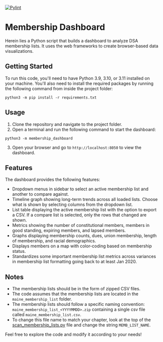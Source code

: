 [![Pylint](https://github.com/MaineDSA/MembershipDashboard/actions/workflows/pylint.yml/badge.svg?branch=main)](https://github.com/MaineDSA/MembershipDashboard/actions/workflows/pylint.yml)

# Membership Dashboard

Herein lies a Python script that builds a dashboard to analyze DSA membership lists.
It uses the web frameworks to create browser-based data visualizations.

## Getting Started

To run this code, you'll need to have Python 3.9, 3.10, or 3.11 installed on your machine. You'll also need to install the required packages by running the following command from inside the project folder:

```shell
python3 -m pip install -r requirements.txt
```

## Usage

1. Clone the repository and navigate to the project folder.
2. Open a terminal and run the following command to start the dashboard:

```shell
python3 -m membership_dashboard
```

3. Open your browser and go to `http://localhost:8050` to view the dashboard.

## Features

The dashboard provides the following features:

- Dropdown menus in sidebar to select an active membership list and another to compare against.
- Timeline graph showing long-term trends across all loaded lists. Choose what is shown by selecting columns from the dropdown list.
- List table displaying the active membership list with the option to export a CSV. If a compare list is selected, only the rows that changed are shown.
- Metrics showing the number of constitutional members, members in good standing, expiring members, and lapsed members.
- Graphs displaying membership counts, dues, union membership, length of membership, and racial demographics.
- Displays members on a map with color-coding based on membership status.
- Standardizes some important membership list metrics across variances in membership list formatting going back to at least Jan 2020.

## Notes

- The membership lists should be in the form of zipped CSV files.
- The code assumes that the membership lists are located in the `maine_membership_list` folder.
- The membership lists should follow a specific naming convention: `maine_membership_list_<YYYYMMDD>.zip` containing a single csv file called `maine_membership_list.csv`.
- To change this file name to match your chapter, look at the top of the [scan_membership_lists.py](scan_membership_lists.py) file and change the string ```MEMB_LIST_NAME```.

Feel free to explore the code and modify it according to your needs!
